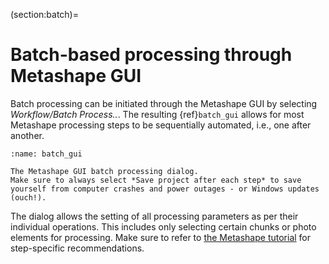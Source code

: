 (section:batch)=
# Batch-based processing through Metashape GUI

Batch processing can be initiated through the Metashape GUI by selecting *Workflow/Batch Process..*.
The resulting {ref}`batch_gui` allows for most Metashape processing steps to be sequentially automated, i.e., one after another.

```{figure} assets/batch.gif
:name: batch_gui

The Metashape GUI batch processing dialog.
Make sure to always select *Save project after each step* to save yourself from computer crashes and power outages - or Windows updates (ouch!).
```

The dialog allows the setting of all processing parameters as per their individual operations.
This includes only selecting certain chunks or photo elements for processing.
Make sure to refer to [the Metashape tutorial](../tutorial/tutorial "tutorial") for step-specific recommendations.
